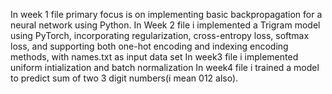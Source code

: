 In week 1 file  primary focus is on implementing basic backpropagation for a neural network using Python.
In Week 2 file i implemented a Trigram model using PyTorch, incorporating regularization, cross-entropy loss, softmax loss, and supporting both one-hot encoding and indexing encoding methods, with names.txt as input data set
In week3 file i implemented uniform intialization and batch normalization
In week4 file i trained a model to predict sum of two 3 digit numbers(i mean 012 also).
